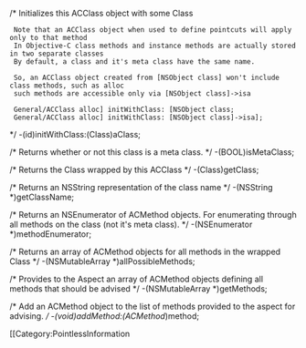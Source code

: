 


    
 /* 
     Initializes this ACClass object with some Class
 
     Note that an ACClass object when used to define pointcuts will apply only to that method
     In Objective-C class methods and instance methods are actually stored in two separate classes
     By default, a class and it's meta class have the same name.
 
     So, an ACClass object created from [NSObject class] won't include class methods, such as alloc
     such methods are accessible only via [NSObject class]->isa
     
     General/ACClass alloc] initWithClass: [NSObject class;
     General/ACClass alloc] initWithClass: [NSObject class]->isa];
 
 */
 -(id)initWithClass:(Class)aClass;
 
 /* 
     Returns whether or not this class is a meta class.
 */
 -(BOOL)isMetaClass;
 
 /* 
     Returns the Class wrapped by this ACClass
 */
 -(Class)getClass;
 
 /* 
     Returns an NSString representation of the class name
 */
 -(NSString *)getClassName;
 
 /* 
     Returns an NSEnumerator of ACMethod objects.
     For enumerating through all methods on the class (not it's meta class).
 */
 -(NSEnumerator *)methodEnumerator;
 
 
 /* 
     Returns an array of ACMethod objects for all methods in the wrapped Class
 */
 -(NSMutableArray *)allPossibleMethods;
 
 /* 
     Provides to the Aspect an array of ACMethod objects defining all methods that should be advised
 */
 -(NSMutableArray *)getMethods;
 
 /* 
     Add an ACMethod object to the list of methods provided to the aspect for advising.
 */
 -(void)addMethod:(ACMethod*)method;




[[Category:PointlessInformation